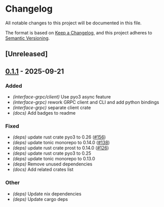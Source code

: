 # Changelog

All notable changes to this project will be documented in this file.

The format is based on [Keep a Changelog](https://keepachangelog.com/en/1.0.0/),
and this project adheres to [Semantic Versioning](https://semver.org/spec/v2.0.0.html).

## [Unreleased]

## [0.1.1](https://github.com/fooker/photonic/compare/photonic-interface-grpc-v0.1.0...photonic-interface-grpc-v0.1.1) - 2025-09-21

### Added

- *(interface-grpc/client)* Use pyo3 async feature
- *(interface-grpc)* rework GRPC client and CLI and add python bindings
- *(interface-grpc)* separate client crate
- *(docs)* Add badges to readme

### Fixed

- *(deps)* update rust crate pyo3 to 0.26 ([#156](https://github.com/fooker/photonic/pull/156))
- *(deps)* update tonic monorepo to 0.14.0 ([#138](https://github.com/fooker/photonic/pull/138))
- *(deps)* update rust crate prost to 0.14.0 ([#126](https://github.com/fooker/photonic/pull/126))
- *(deps)* update rust crate pyo3 to 0.25
- *(deps)* update tonic monorepo to 0.13.0
- *(deps)* Remove unused dependencies
- *(docs)* Add related crates list

### Other

- *(deps)* Update nix dependencies
- *(deps)* Update cargo deps
